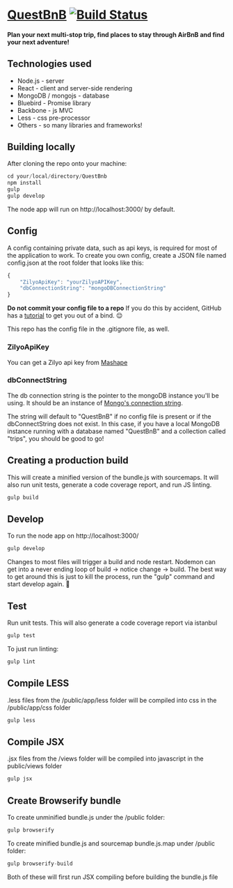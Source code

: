 # [QuestBnB](http://questbnb.dominic-c.com/) [![Build Status](https://travis-ci.org/dcocchia/QuestBnB.svg?branch=master)](https://travis-ci.org/dcocchia/QuestBnB)
#### Plan your next multi-stop trip, find places to stay through AirBnB and find your next adventure!

## Technologies used

* Node.js - server
* React  - client and server-side rendering
* MongoDB / mongojs - database
* Bluebird - Promise library
* Backbone - js MVC
* Less - css pre-processor
* Others - so many libraries and frameworks!

## Building locally

After cloning the repo onto your machine:

```js
cd your/local/directory/QuestBnb
npm install
gulp
gulp develop
```

The node app will run on http://localhost:3000/ by default. 

## Config

A config containing private data, such as api keys, is required for most of the application to work. To create you own config, create a JSON file named config.json at the root folder that looks like this:

```js
{
	"ZilyoApiKey": "yourZilyoAPIKey",
	"dbConnectionString": "mongoDBConnectionString"
}
```

**Do not commit your config file to a repo**
If you do this by accident, GitHub has a [tutorial](https://help.github.com/articles/remove-sensitive-data/) to get you out of a bind. :relieved:

This repo has the config file in the .gitignore file, as well.

### ZilyoApiKey
You can get a Zilyo api key from [Mashape](https://www.mashape.com/zilyo/zilyo)

### dbConnectString
The db connection string is the pointer to the mongoDB instance you'll be using. It should be an instance of [Mongo's connection string](http://docs.mongodb.org/manual/reference/connection-string/).

The string will default to "QuestBnB" if no config file is present or if the dbConnectString does not exist. In this case, if you have a local MongoDB instance running with a database named "QuestBnB" and a collection called "trips", you should be good to go!

## Creating a production build

This will create a minified version of the bundle.js with sourcemaps. It will also run unit tests, generate a code coverage report, and run JS linting.

```js
gulp build
```

## Develop

To run the node app on http://localhost:3000/

```js
gulp develop
```

Changes to most files will trigger a build and node restart. Nodemon can get into a never ending loop of build -> notice change -> build. The best way to get around this is just to kill the process, run the "gulp" command and start develop again. :grimacing:

## Test

Run unit tests. This will also generate a code coverage report via istanbul

```js
gulp test
```

To just run linting:
```js
gulp lint
```

## Compile LESS

.less files from the /public/app/less folder will be compiled into css in the /public/app/css folder

```js
gulp less
```

## Compile JSX

.jsx files from the /views folder will be compiled into javascript in the public/views folder

```js
gulp jsx
```

## Create Browserify bundle

To create unminified bundle.js under the /public folder:

```js
gulp browserify
```

To create minified bundle.js and sourcemap bundle.js.map under /public folder:

```js
gulp browserify-build
```

Both of these will first run JSX compiling before building the bundle.js file